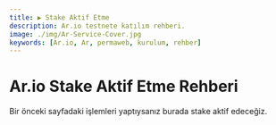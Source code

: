 ```yaml
---
title: ▶️ Stake Aktif Etme
description: Ar.io testnete katılım rehberi.
image: ./img/Ar-Service-Cover.jpg
keywords: [Ar.io, Ar, permaweb, kurulum, rehber]
---
```


# Ar.io Stake Aktif Etme Rehberi

Bir önceki sayfadaki işlemleri yaptıysanız burada stake aktif edeceğiz. 
